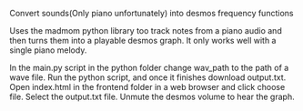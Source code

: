 Convert sounds(Only piano unfortunately) into desmos frequency functions

Uses the madmom python library too track notes from a piano audio and then turns them into a playable desmos graph. It only works well with a single piano melody.

In the main.py script in the python folder change wav_path to the path of a wave file. Run the python script, and once it finishes download output.txt. Open index.html in the frontend folder in a web browser and click choose file. Select the output.txt file. Unmute the desmos volume to hear the graph.
